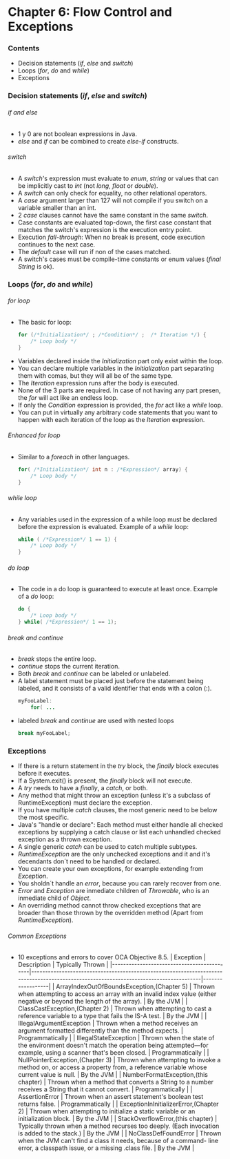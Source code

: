 # Chapter 6: Flow Control and Exceptions
### Contents
* Decision statements (_if_, _else_ and _switch_)
* Loops (_for_, _do_ and _while_)
* Exceptions
### Decision statements (_if_, _else_ and _switch_)
###### _if_ and _else_
- 1 y 0 are not boolean expressions in Java. 
- _else_ and _if_ can be combined to create _else-if_ constructs.

###### _switch_
- A _switch_'s expression must evaluate to _enum_, _string_ or values that can be implicitly cast to _int_ (not _long_, _float_ or _double_).
- A _switch_ can only check for equality, no other relational operators.
- A _case_ argument larger than 127 will not compile if you switch on a variable smaller than an int.
- 2 _case_ clauses cannot have the same constant in the same _switch_.
- Case constants are evaluated top-down, the first case constant that matches the switch's expression is the execution entry point.
- Execution _fall-through_: When no break is present, code execution continues to the next case.
- The _default_ case will run if non of the cases matched.
- A switch's cases must be compile-time constants or enum values (_final String_ is ok).
### Loops (_for_, _do_ and _while_)
###### _for_ loop
- The basic for loop:
    ```java
    for (/*Initialization*/ ; /*Condition*/ ;  /* Iteration */) { 
        /* Loop body */ 
    }
    ```
- Variables declared inside the _Initialization_ part only exist within the loop.
- You can declare multiple variables in the _Initialization_ part separating them with comas, but they will all be of the same type.
- The _Iteration_ expression runs after the body is executed.
- None of the 3 parts are required. In case of not having any part presen, the _for_ will act like an endless loop.
- If only the _Condition_ expression is provided, the _for_ act like a _while_ loop.
- You can put in virtually any arbitrary code statements that you want to happen with each iteration of the loop as the _Iteration_ expression.
###### Enhanced _for_ loop
- Similar to a _foreach_ in other languages.
    ```java
    for( /*Initialization*/ int n : /*Expression*/ array) { 
        /* Loop body */ 
    }
    ```
###### _while_ loop
- Any variables used in the expression of a while loop must be declared before the expression is evaluated. Example of a _while_ loop:
    ```java
    while ( /*Expression*/ 1 == 1) { 
        /* Loop body */ 
    }
    ```
###### _do_ loop
- The code in a do loop is guaranteed to execute at least once.  Example of a _do_ loop:
    ```java
    do { 
        /* Loop body */ 
    } while( /*Expression*/ 1 == 1);
    ```
###### _break_ and _continue_
- _break_ stops the entire loop.
- _continue_ stops the current iteration.
- Both _break_ and _continue_ can be labeled or unlabeled.
-  A label statement must be placed just before the statement being labeled, and it consists of a valid identifier that ends with a colon (:).
    ```java
    myFooLabel:
        for( ...
    ```
- labeled _break_ and _continue_ are used with nested loops
    ```java
    break myFooLabel;
    ```
### Exceptions
- If there is a return statement in the _try_ block, the _finally_ block executes before it executes.
- If a System.exit() is present, the _finally_ block will not execute. 
- A _try_ needs to have a _finally_, a _catch_, or both.
- Any method that might throw an exception (unless it's a subclass of RuntimeException) must declare the exception.
- If you have multiple _catch_ clauses, the most generic need to be below the most specific.
- Java's "handle or declare": Each method must either handle all checked exceptions by supplying a catch clause or list each unhandled checked exception as a thrown exception.
- A single generic _catch_ can be used to catch multiple subtypes.
- _RuntimeException_ are the only unchecked exceptions and it and it's decendants don´t need to be handled or declared. 
- You can create your own exceptions, for example extending from _Exception_.
- You sholdn´t handle an _error_, because you can rarely recover from one.
- _Error_ and _Exception_ are inmediate children of _Throwable_, who is an inmediate child of _Object_.
- An overriding method cannot throw checked exceptions that are broader than those thrown by the overridden method (Apart from _RuntimeException_). 
###### Common Exceptions
- 10 exceptions and errors to cover OCA Objective 8.5.
    | Exception                                  | Description                                                                                                                           | Typically Thrown |
    |--------------------------------------------|---------------------------------------------------------------------------------------------------------------------------------------|------------------|
    | ArrayIndexOutOfBoundsException,(Chapter 5) | Thrown when attempting to access an array with an invalid index value (either negative or beyond the length of the array).            | By the JVM       |
    | ClassCastException,(Chapter 2)             | Thrown when attempting to cast a reference variable to a type that fails the IS-A test.                                               | By the JVM       |
    | IllegalArgumentException                   | Thrown when a method receives an argument formatted differently than the method expects.                                              | Programmatically |
    | IllegalStateException                      | Thrown when the state of the environment doesn't match the operation being attempted—for example, using a scanner that's been closed. | Programmatically |
    | NullPointerException,(Chapter 3)           | Thrown when attempting to invoke a method on, or access a property from, a reference variable whose current value is null.            | By the JVM       |
    | NumberFormatException,(this chapter)       | Thrown when a method that converts a String to a number receives a String that it cannot convert.                                     | Programmatically |
    | AssertionError                             | Thrown when an assert statement's boolean test returns false.                                                                         | Programmatically |
    | ExceptionInInitializerError,(Chapter 2)    | Thrown when attempting to initialize a static variable or an initialization block.                                                    | By the JVM       |
    | StackOverflowError,(this chapter)          | Typically thrown when a method recurses too deeply. (Each invocation is added to the stack.)                                          | By the JVM       |
    | NoClassDefFoundError                       | Thrown when the JVM can't find a class it needs, because of a command- line error, a classpath issue, or a missing .class file.       | By the JVM       |
